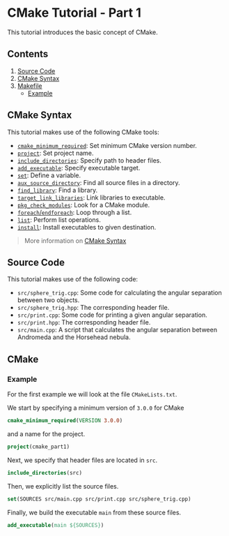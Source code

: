 # CMake Tutorial - Part 1

This tutorial introduces the basic concept of CMake.

## Contents

1. [Source Code](#Source-Code)
1. [CMake Syntax](#CMake-Syntax)
1. [Makefile](#Makefile)
   * [Example](#Example)

## CMake Syntax

This tutorial makes use of the following CMake tools:

- [`cmake_minimum_required`](https://cmake.org/cmake/help/latest/command/cmake_minimum_required.html): Set minimum CMake version number.
- [`project`](https://cmake.org/cmake/help/v3.15/command/project.html): Set project name.
- [`include_directories`](https://cmake.org/cmake/help/latest/command/include_directories.html): Specify path to header files.
- [`add_executable`](https://cmake.org/cmake/help/latest/command/add_executable.html): Specify executable target.
- [`set`](https://cmake.org/cmake/help/latest/command/set.html): Define a variable.
- [`aux_source_directory`](https://cmake.org/cmake/help/latest/command/aux_source_directory.html): Find all source files in a directory.
- [`find_library`](https://cmake.org/cmake/help/latest/command/find_library.html): Find a library.
- [`target_link_libraries`](https://cmake.org/cmake/help/latest/command/target_link_libraries.html): Link libraries to executable.
- [`pkg_check_modules`](https://cmake.org/cmake/help/v3.15/module/FindPkgConfig.html): Look for a CMake module.
- [`foreach`/`endforeach`](https://cmake.org/cmake/help/latest/command/foreach.html): Loop through a list.
- [`list`](https://cmake.org/cmake/help/latest/command/list.html): Perform list operations.
- [`install`](https://cmake.org/cmake/help/latest/command/install.html): Install executables to given destination.


> More information on [CMake Syntax](https://cmake.org/cmake/help/v3.0/manual/cmake-language.7.html)

## Source Code

This tutorial makes use of the following code:

- `src/sphere_trig.cpp`: Some code for calculating the angular separation between two objects.
- `src/sphere_trig.hpp`: The corresponding header file.
- `src/print.cpp`: Some code for printing a given angular separation.
- `src/print.hpp`: The corresponding header file.
- `src/main.cpp`: A script that calculates the angular separation between Andromeda and the Horsehead nebula.

## CMake

### Example

For the first example we will look at the file `CMakeLists.txt`.

We start by specifying a minimum version of `3.0.0` for CMake

```cmake
cmake_minimum_required(VERSION 3.0.0)
```

and a name for the project.

```cmake
project(cmake_part1)
```

Next, we specify that header files are located in `src`.

```cmake
include_directories(src)
```

Then, we explicitly list the source files.

```cmake
set(SOURCES src/main.cpp src/print.cpp src/sphere_trig.cpp)
```

Finally, we build the executable `main` from these source files.

```cmake
add_executable(main ${SOURCES})
```
